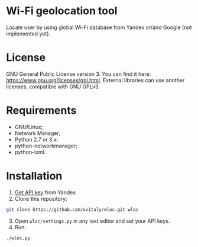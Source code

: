 # Wi-Fi geolocation tool
Locate user by using global Wi-Fi database from Yandex or/and Google (not implemented yet).

# License
GNU General Public License version 3. You can find it here: https://www.gnu.org/licenses/gpl.html. External libraries can use another licenses, compatible with GNU GPLv3.

# Requirements
 * GNU/Linux;
 * Network Manager;
 * Python 2.7 or 3.x;
 * python-networkmanager;
 * python-lxml.

# Installation
 1. [Get API key](https://tech.yandex.ru/maps/keys/get/) from Yandex.
 2. Clone this repository:
 ```bash
 git clone https://github.com/xvitaly/wloc.git wloc
 ```
 3. Open `wloc/settings.py` in any text editor and set your API keys.
 4. Run:
 ```bash
 ./wloc.py
 ```
